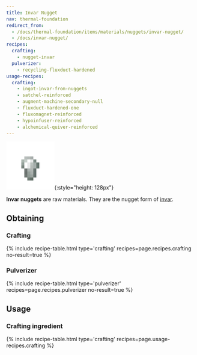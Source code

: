 ```yaml
---
title: Invar Nugget
nav: thermal-foundation
redirect_from:
  - /docs/thermal-foundation/items/materials/nuggets/invar-nugget/
  - /docs/invar-nugget/
recipes:
  crafting:
    - nugget-invar
  pulverizer:
    - recycling-fluxduct-hardened
usage-recipes:
  crafting:
    - ingot-invar-from-nuggets
    - satchel-reinforced
    - augment-machine-secondary-null
    - fluxduct-hardened-one
    - fluxomagnet-reinforced
    - hypoinfuser-reinforced
    - alchemical-quiver-reinforced
---
```


![Invar nugget](/assets/images/thermal-foundation/nugget-invar.png){:style="height: 128px"}


**Invar nuggets** are raw materials. They are the nugget form of
[invar](/docs/invar-ingot/).


Obtaining
---------

### Crafting
{% include recipe-table.html type='crafting' recipes=page.recipes.crafting no-result=true %}

### Pulverizer
{% include recipe-table.html type='pulverizer' recipes=page.recipes.pulverizer no-result=true %}


Usage
-----

### Crafting ingredient
{% include recipe-table.html type='crafting' recipes=page.usage-recipes.crafting %}
